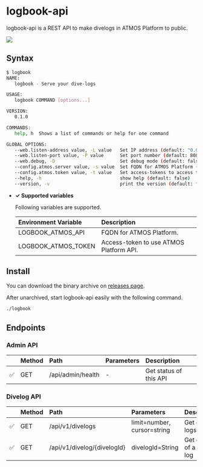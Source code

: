 # logbook-api

logbook-api is a REST API to make divelogs in ATMOS Platform to public.

![](https://github.com/umatare5/logbook-api/blob/images/promo.gif)

## Syntax

```bash
$ logbook
NAME:
   logbook - Serve your dive-logs

USAGE:
   logbook COMMAND [options...]

VERSION:
   0.1.0

COMMANDS:
   help, h  Shows a list of commands or help for one command

GLOBAL OPTIONS:
   --web.listen-address value, -L value   Set IP address (default: "0.0.0.0")
   --web.listen-port value, -P value      Set port number (default: 8080)
   --web.debug, -D                        Set debug mode (default: false)
   --config.atmos.server value, -s value  Set FQDN for ATMOS Platform (default: "http://localhost:8080/") [$LOGBOOK_ATMOS_API]
   --config.atmos.token value, -t value   Set access-tokens to access to ATMOS Platform [$LOGBOOK_ATMOS_TOKEN]
   --help, -h                             show help (default: false)
   --version, -v                          print the version (default: false)
```

- **✓ Supported variables**

  Following variables are supported.

  | Environment Variable | Description                             |
  | :------------------- | :-------------------------------------- |
  | LOGBOOK_ATMOS_API    | FQDN for ATMOS Platform.                |
  | LOGBOOK_ATMOS_TOKEN  | Access-token to use ATMOS Platform API. |

## Install

You can download the binary archive on [releases page](https://github.com/umatare5/logbook-api/releases).

After unarchived, start logbook-api easily with the following command.

```bash
./logbook
```

## Endpoints

### Admin API

|     | Method | Path              | Parameters | Description            |
| :-- | :----- | :---------------- | :--------- | :--------------------- |
| ✅  | GET    | /api/admin/health | -          | Get status of this API |

### Divelog API

|     | Method | Path                        | Parameters                     | Description              |
| :-- | :----- | :-------------------------- | :----------------------------- | :----------------------- |
| ✅  | GET    | /api/v1/divelogs            | limit=number,<br>cursor=string | Get dive-logs            |
| ✅  | GET    | /api/v1/divelog/{divelogId} | divelogId=String               | Get detail of a dive-log |
